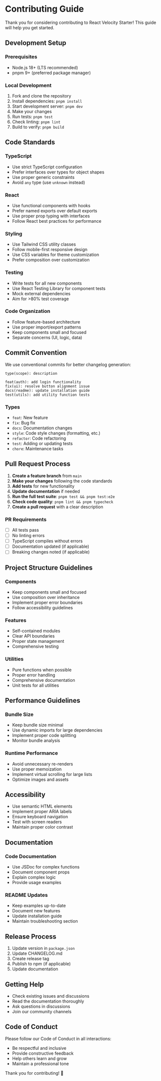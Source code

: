 # Contributing Guide

Thank you for considering contributing to React Velocity Starter! This guide will help you get started.

## Development Setup

### Prerequisites
- Node.js 18+ (LTS recommended)
- pnpm 9+ (preferred package manager)

### Local Development
1. Fork and clone the repository
2. Install dependencies: `pnpm install`
3. Start development server: `pnpm dev`
4. Make your changes
5. Run tests: `pnpm test`
6. Check linting: `pnpm lint`
7. Build to verify: `pnpm build`

## Code Standards

### TypeScript
- Use strict TypeScript configuration
- Prefer interfaces over types for object shapes
- Use proper generic constraints
- Avoid `any` type (use `unknown` instead)

### React
- Use functional components with hooks
- Prefer named exports over default exports
- Use proper prop typing with interfaces
- Follow React best practices for performance

### Styling
- Use Tailwind CSS utility classes
- Follow mobile-first responsive design
- Use CSS variables for theme customization
- Prefer composition over customization

### Testing
- Write tests for all new components
- Use React Testing Library for component tests
- Mock external dependencies
- Aim for >80% test coverage

### Code Organization
- Follow feature-based architecture
- Use proper import/export patterns
- Keep components small and focused
- Separate concerns (UI, logic, data)

## Commit Convention

We use conventional commits for better changelog generation:

```
type(scope): description

feat(auth): add login functionality
fix(ui): resolve button alignment issue
docs(readme): update installation guide
test(utils): add utility function tests
```

### Types
- `feat`: New feature
- `fix`: Bug fix
- `docs`: Documentation changes
- `style`: Code style changes (formatting, etc.)
- `refactor`: Code refactoring
- `test`: Adding or updating tests
- `chore`: Maintenance tasks

## Pull Request Process

1. **Create a feature branch** from `main`
2. **Make your changes** following the code standards
3. **Add tests** for new functionality
4. **Update documentation** if needed
5. **Run the full test suite**: `pnpm test && pnpm test:e2e`
6. **Check code quality**: `pnpm lint && pnpm typecheck`
7. **Create a pull request** with a clear description

### PR Requirements
- [ ] All tests pass
- [ ] No linting errors
- [ ] TypeScript compiles without errors
- [ ] Documentation updated (if applicable)
- [ ] Breaking changes noted (if applicable)

## Project Structure Guidelines

### Components
- Keep components small and focused
- Use composition over inheritance
- Implement proper error boundaries
- Follow accessibility guidelines

### Features
- Self-contained modules
- Clear API boundaries
- Proper state management
- Comprehensive testing

### Utilities
- Pure functions when possible
- Proper error handling
- Comprehensive documentation
- Unit tests for all utilities

## Performance Guidelines

### Bundle Size
- Keep bundle size minimal
- Use dynamic imports for large dependencies
- Implement proper code splitting
- Monitor bundle analysis

### Runtime Performance
- Avoid unnecessary re-renders
- Use proper memoization
- Implement virtual scrolling for large lists
- Optimize images and assets

## Accessibility

- Use semantic HTML elements
- Implement proper ARIA labels
- Ensure keyboard navigation
- Test with screen readers
- Maintain proper color contrast

## Documentation

### Code Documentation
- Use JSDoc for complex functions
- Document component props
- Explain complex logic
- Provide usage examples

### README Updates
- Keep examples up-to-date
- Document new features
- Update installation guide
- Maintain troubleshooting section

## Release Process

1. Update version in `package.json`
2. Update CHANGELOG.md
3. Create release tag
4. Publish to npm (if applicable)
5. Update documentation

## Getting Help

- Check existing issues and discussions
- Read the documentation thoroughly
- Ask questions in discussions
- Join our community channels

## Code of Conduct

Please follow our Code of Conduct in all interactions:
- Be respectful and inclusive
- Provide constructive feedback
- Help others learn and grow
- Maintain a professional tone

Thank you for contributing! 🚀